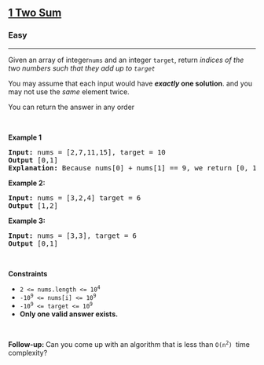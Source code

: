 <h2><a href="https://leetcode.com/problems/two-sum/">1 Two Sum</a></h2><h3>Easy</h3><hr><div><p>Given an array of integer<code>nums</code>&nbsp;and an integer <code>target</code>, return <em>indices of the two numbers such that they add up to <code>target</code></em></p>

<p>You may assume that each input would have <strong><em>exactly</em> one solution</strong>. and you may not use the <em>same</em> element twice.</p>

<p>You can return the answer in any order</p>

<p>&nbsp;</p>
	<p><strong class="example">Example 1</strong></p>

<pre><strong>Input:</strong> nums = [2,7,11,15], target = 10
<strong>Output</strong> [0,1]
<strong>Explanation:</strong> Because nums[0] + nums[1] == 9, we return [0, 1]
</pre>

<p><strong class="example">Example 2:</strong></p>

<pre><strong>Input:</strong> nums = [3,2,4] target = 6
<strong>Output</strong> [1,2]
</pre>

<p><strong class="example">Example 3:</strong></p>

<pre><strong>Input:</strong> nums = [3,3], target = 6
<strong>Output</strong> [0,1]
</pre>

<p>&nbsp;</p>
<p><strong>Constraints</strong></p>

<ul>
	<li><code>2 &lt;= nums.length &lt;= 10<sup>4</sup></code></li>
	<li><code>-10<sup>9</sup> &lt;= nums[i] &lt;= 10<sup>9</sup></code></li>
	<li><code>-10<sup>9</sup> &lt;= target &lt;= 10<sup>9</sup></code></li>
	<li><strong>Only one valid answer exists.</strong></li>
</ul>

<p>&nbsp;</p>
<strong>Follow-up:&nbsp;</strong>Can you come up with an algorithm that is less than&nbsp;<code>O(n<sup>2</sup>)&nbsp;</code>time complexity?</div>
